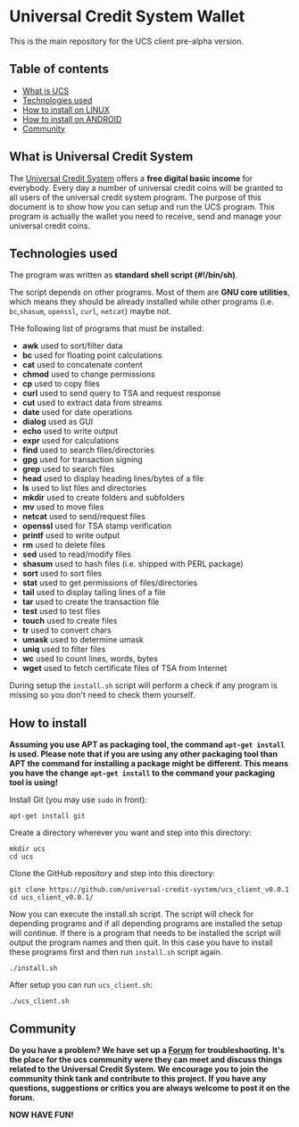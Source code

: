 # Universal Credit System Wallet

This is the main repository for the UCS client pre-alpha version.

## Table of contents
* [What is UCS](#what-is-ucs)
* [Technologies used](#technologies-used)
* [How to install on LINUX](#how-to-install-on-linux)
* [How to install on ANDROID](#how-to-install-on-android)
* [Community](#community)

## What is Universal Credit System
The [Universal Credit System](https://www.universal-credit-system.org) offers a **free digital basic income** for everybody. Every day a number of universal credit coins will be granted to all users of the universal credit system program. The purpose of this document is to show how you can setup and run the UCS program. This program is actually the wallet you need to receive, send and manage your universal credit coins.

## Technologies used
The program was written as **standard shell script (#!/bin/sh)**.

The script depends on other programs. Most of them are **GNU core utilities**, which means they should be already installed while other programs (i.e. ``bc``,``shasum``, ``openssl``, ``curl``, ``netcat``) maybe not.

THe following list of programs that must be installed:

* **awk**     used to sort/filter data
* **bc**      used for floating point calculations
* **cat**     used to concatenate content
* **chmod**   used to change permissions
* **cp**      used to copy files
* **curl**    used to send query to TSA and request response
* **cut**     used to extract data from streams
* **date**    used for date operations
* **dialog**  used as GUI
* **echo**    used to write output
* **expr**    used for calculations
* **find**    used to search files/directories
* **gpg**     used for transaction signing
* **grep**    used to search files
* **head**    used to display heading lines/bytes of a file
* **ls**      used to list files and directories
* **mkdir**   used to create folders and subfolders
* **mv**      used to move files
* **netcat**  used to send/request files
* **openssl** used for TSA stamp verification
* **printf**  used to write output
* **rm**      used to delete files
* **sed**     used to read/modify files
* **shasum**  used to hash files (i.e. shipped with PERL package)
* **sort**    used to sort files
* **stat**    used to get permissions of files/directories
* **tail**    used to display tailing lines of a file
* **tar**     used to create the transaction file
* **test**    used to test files
* **touch**   used to create files
* **tr**      used to convert chars
* **umask**   used to determine umask
* **uniq**    used to filter files
* **wc**      used to count lines, words, bytes
* **wget**    used to fetch certificate files of TSA from Internet

During setup the `install.sh` script will perform a check if any program is missing so you don't need to check them yourself.

## How to install
**Assuming you use APT as packaging tool, the command `apt-get install` is used. Please note that if you are using any other packaging tool than APT the command for installing a package might be different. This means you have the change `apt-get install` to the command your packaging tool is using!**

Install Git (you may use `sudo` in front):
```
apt-get install git
```

Create a directory wherever you want and step into this directory:
```
mkdir ucs
cd ucs
```

Clone the GitHub repository and step into this directory:
```
git clone https://github.com/universal-credit-system/ucs_client_v0.0.1
cd ucs_client_v0.0.1/
```

Now you can execute the install.sh script. The script will check for depending programs and if all depending programs are installed the setup will continue. 
If there is a program that needs to be installed the script will output the program names and then quit. In this case you have to install these programs first and then run `install.sh` script again.
```
./install.sh
```

After setup you can run `ucs_client.sh`:
```
./ucs_client.sh
```

## Community
**Do you have a problem? We have set up a [Forum](https://forum.universal-credit-system.org) for troubleshooting. It's the place for the ucs community were they can meet and discuss things related to the Universal Credit System. We encourage you to join the community think tank and contribute to this project. If you have any questions, suggestions or critics you are always welcome to post it on the forum.**

**NOW HAVE FUN!**
